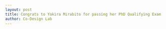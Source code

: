 ```yaml
---
layout: post
title: Congrats to Yakira Mirabito for passing her PhD Qualifying Exam!
author: Co-Design Lab
---
```

